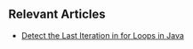 ## Relevant Articles
- [Detect the Last Iteration in for Loops in Java](https://www.baeldung.com/java-for-loop-last-iteration)
